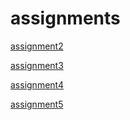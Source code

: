 # assignments
[assignment2](https://github.com/JannoJulicher/assignments/blob/master/assignment2.ipynb)

[assignment3](https://github.com/JannoJulicher/assignments/blob/master/assignment3Eind.ipynb)

[assignment4](https://github.com/JannoJulicher/assignments/blob/master/assignment4.ipynb)

[assignment5](https://github.com/JannoJulicher/assignments/blob/master/Graded_assignment1Eind.ipynb)
